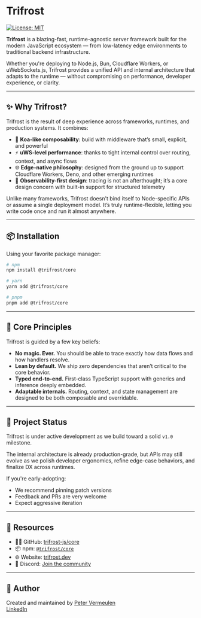 # Trifrost

[![License: MIT](https://img.shields.io/badge/license-MIT-blue.svg)](LICENSE)

**Trifrost** is a blazing-fast, runtime-agnostic server framework built for the modern JavaScript ecosystem — from low-latency edge environments to traditional backend infrastructure.

Whether you're deploying to Node.js, Bun, Cloudflare Workers, or uWebSockets.js, Trifrost provides a unified API and internal architecture that adapts to the runtime — without compromising on performance, developer experience, or clarity.

---

## ✨ Why Trifrost?

Trifrost is the result of deep experience across frameworks, runtimes, and production systems. It combines:

- 🧩 **Koa-like composability**: build with middleware that’s small, explicit, and powerful
- ⚡ **uWS-level performance**: thanks to tight internal control over routing, context, and async flows
- 🌐 **Edge-native philosophy**: designed from the ground up to support Cloudflare Workers, Deno, and other emerging runtimes
- 🧠 **Observability-first design**: tracing is not an afterthought; it’s a core design concern with built-in support for structured telemetry

Unlike many frameworks, Trifrost doesn't bind itself to Node-specific APIs or assume a single deployment model. It’s truly runtime-flexible, letting you write code once and run it almost anywhere.

---

## 📦 Installation

Using your favorite package manager:

```bash
# npm
npm install @trifrost/core

# yarn
yarn add @trifrost/core

# pnpm
pnpm add @trifrost/core
```

---

## 🧠 Core Principles

Trifrost is guided by a few key beliefs:

- **No magic. Ever.** You should be able to trace exactly how data flows and how handlers resolve.
- **Lean by default.** We ship zero dependencies that aren’t critical to the core behavior.
- **Typed end-to-end.** First-class TypeScript support with generics and inference deeply embedded.
- **Adaptable internals.** Routing, context, and state management are designed to be both composable and overridable.

---

## 🚀 Project Status

Trifrost is under active development as we build toward a solid `v1.0` milestone.

The internal architecture is already production-grade, but APIs may still evolve as we polish developer ergonomics, refine edge-case behaviors, and finalize DX across runtimes.

If you're early-adopting:
- We recommend pinning patch versions  
- Feedback and PRs are very welcome  
- Expect aggressive iteration

---

## 🔗 Resources

- 🧑‍💻 GitHub: [trifrost-js/core](https://github.com/trifrost-js/core)  
- 📦 npm: [`@trifrost/core`](https://www.npmjs.com/package/@trifrost/core)  
- 🌐 Website: [trifrost.dev](https://trifrost.dev)  
- 💬 Discord: [Join the community](https://discord.gg/your-trifrost-invite)

---

## 👤 Author

Created and maintained by [Peter Vermeulen](https://github.com/peterver)  
[LinkedIn](https://www.linkedin.com/in/petervermeulen1/)